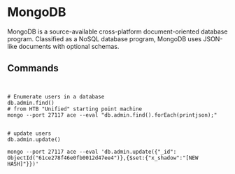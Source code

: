 # MongoDB

MongoDB is a source-available cross-platform document-oriented database program. Classified as a NoSQL database program, MongoDB uses JSON-like documents with optional schemas.


## Commands

```


# Enumerate users in a database
db.admin.find()
# from HTB "Unified" starting point machine
mongo --port 27117 ace --eval "db.admin.find().forEach(printjson);"


# update users
db.admin.update()

mongo --port 27117 ace --eval 'db.admin.update({"_id":
ObjectId("61ce278f46e0fb0012d47ee4")},{$set:{"x_shadow":"[NEW HASH]"}})'





```